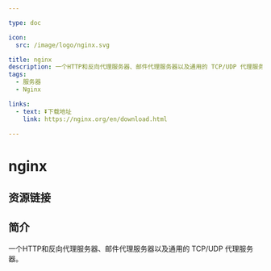 ```yaml
---

type: doc

icon:
  src: /image/logo/nginx.svg

title: nginx
description: 一个HTTP和反向代理服务器、邮件代理服务器以及通用的 TCP/UDP 代理服务器。
tags:
  - 服务器
  - Nginx

links:
  - text: ⏬下载地址
    link: https://nginx.org/en/download.html

---
```


<ShowLogo />

# nginx

<ShowTags />

<ShowBreadcrumb />

## 资源链接

<ShowLinks />

## 简介

一个HTTP和反向代理服务器、邮件代理服务器以及通用的 TCP/UDP 代理服务器。

